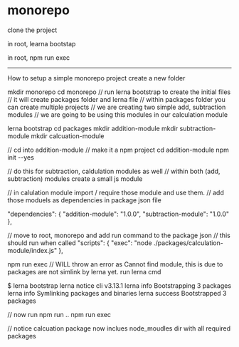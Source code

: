 # monorepo

clone the project

in root, learna bootstap

in root, npm run exec

----------------------------------------

How to setup a simple monorepo project
create a new folder

mkdir monorepo
cd monorepo
// run lerna bootstrap to create the initial files
// it will create packages folder and lerna file
// within packages folder you can create multiple projects
// we are creating two simple add, subtraction modules
// we are going to be using this modules in our calculation module

lerna bootstrap
cd packages
mkdir addition-module
mkdir subtraction-module
mkdir calcuation-module

// cd into addition-module
// make it a npm project
cd addition-module
npm init --yes

// do this for subtraction, caldulation modules as well
// within both (add, subtraction) modules create a small js module

// in calulation module import / require those module and use them.
// add those moduels as dependencies in package json file 

  "dependencies": {
    "addition-module": "1.0.0",
    "subtraction-module": "1.0.0"
  },

// move to root, monorepo and add run command to the package json
// this should run when called
  "scripts": {
    "exec": "node ./packages/calculation-module/index.js"
  },


npm run exec
// WILL throw an error as Cannot find module, this is due to packages are not simlink by lerna yet. run lerna cmd

$ lerna bootstrap
lerna notice cli v3.13.1
lerna info Bootstrapping 3 packages
lerna info Symlinking packages and binaries
lerna success Bootstrapped 3 packages

// now run npm run ..
npm run exec

// notice calcuation package now inclues node_moudles dir with all required packages












